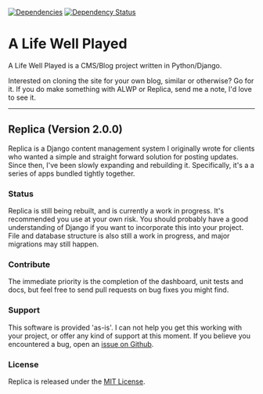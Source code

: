 [![Dependencies](https://david-dm.org/jadedgamer/alifewellplayed.com.svg)](https://david-dm.org/jadedgamer/alifewellplayed.com)
[![Dependency Status](https://gemnasium.com/badges/github.com/jadedgamer/alifewellplayed.com.svg)](https://gemnasium.com/github.com/jadedgamer/alifewellplayed.com)


# A Life Well Played

A Life Well Played is a CMS/Blog project written in Python/Django.

Interested on cloning the site for your own blog, similar or otherwise? Go for it. If you do make something with ALWP or Replica, send me a note, I'd love to see it.

---

## Replica (Version 2.0.0)

Replica is a Django content management system I originally wrote for clients who wanted a simple and straight forward solution for posting updates. Since then, I've been slowly expanding and rebuilding it. Specifically, it's a a series of apps bundled tightly together.

### Status
Replica is still being rebuilt, and is currently a work in progress. It's recommended you use at your own risk. You should probably have a good understanding of Django if you want to incorporate this into your project. File and database structure is also still a work in progress, and major migrations may still happen.

### Contribute
The immediate priority is the completion of the dashboard, unit tests and docs, but feel free to send pull requests on bug fixes you might find.

### Support
This software is provided 'as-is'. I can not help you get this working with your project, or offer any kind of support at this moment. If you believe you encountered a bug, open an [issue on Github](https://github.com/jadedgamer/alifewellplayed.com/issues).

### License
Replica is released under the [MIT License](LICENSE).
